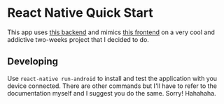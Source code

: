 # React Native Quick Start

This app uses [this backend](https://github.com/brunodrugowick/omnistack-quick-start-backend) and mimics [this frontend](https://github.com/brunodrugowick/omnistack-quick-start-frontend) on a very cool and addictive two-weeks project that I decided to do.

## Developing

Use `react-native run-android` to install and test the application with you device connected. There are other commands but I'll have to refer to the documentation myself and I suggest you do the same. Sorry! Hahahaha.

